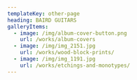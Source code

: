 ```yaml
---
templateKey: other-page
heading: BAIRD GUITARS
galleryItems:
  - image: /img/album-cover-button.png
    url: /works/album-covers
  - image: /img/img_2151.jpg
    url: /works/wood-block-prints/
  - image: /img/img_1191.jpg
    url: /works/etchings-and-monotypes/
---
```


